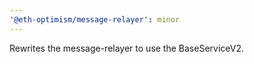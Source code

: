 ```yaml
---
'@eth-optimism/message-relayer': minor
---
```


Rewrites the message-relayer to use the BaseServiceV2.
